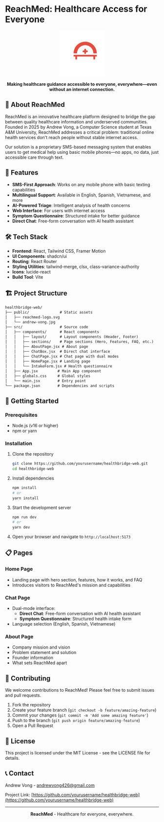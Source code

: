 # ReachMed: Healthcare Access for Everyone

<p align="center">
  <img src="healthbridge-web/public/reachmed-logo.svg" alt="ReachMed Logo" width="150" />
</p>

<p align="center">
  <strong>Making healthcare guidance accessible to everyone, everywhere—even without an internet connection.</strong>
</p>

## 📱 About ReachMed

ReachMed is an innovative healthcare platform designed to bridge the gap between quality healthcare information and underserved communities. Founded in 2025 by Andrew Vong, a Computer Science student at Texas A&M University, ReachMed addresses a critical problem: traditional online health services don't reach people without stable internet access.

Our solution is a proprietary SMS-based messaging system that enables users to get medical help using basic mobile phones—no apps, no data, just accessible care through text.

## 🚀 Features

- **SMS-First Approach**: Works on any mobile phone with basic texting capabilities
- **Multilingual Support**: Available in English, Spanish, Vietnamese, and more
- **AI-Powered Triage**: Intelligent analysis of health concerns
- **Web Interface**: For users with internet access
- **Symptom Questionnaire**: Structured intake for better guidance
- **Direct Chat**: Free-form conversation with AI health assistant

## 🛠️ Tech Stack

- **Frontend**: React, Tailwind CSS, Framer Motion
- **UI Components**: shadcn/ui
- **Routing**: React Router
- **Styling Utilities**: tailwind-merge, clsx, class-variance-authority
- **Icons**: lucide-react
- **Build Tool**: Vite

## 🏗️ Project Structure

```
healthbridge-web/
├── public/              # Static assets
│   ├── reachmed-logo.svg
│   └── andrew-vong.jpg
├── src/                 # Source code
│   ├── components/      # React components
│   │   ├── layout/      # Layout components (Header, Footer)
│   │   ├── sections/    # Page sections (Hero, Features, FAQ, etc.)
│   │   ├── AboutPage.jsx # About page
│   │   ├── ChatBox.jsx  # Direct chat interface
│   │   ├── ChatPage.jsx # Chat page with dual modes
│   │   ├── HomePage.jsx # Landing page
│   │   └── IntakeForm.jsx # Health questionnaire
│   ├── App.jsx         # Main App component
│   ├── globals.css     # Global styles
│   └── main.jsx        # Entry point
└── package.json        # Dependencies and scripts
```

## 🚦 Getting Started

### Prerequisites

- Node.js (v16 or higher)
- npm or yarn

### Installation

1. Clone the repository
   ```bash
   git clone https://github.com/yourusername/healthbridge-web.git
   cd healthbridge-web
   ```

2. Install dependencies
   ```bash
   npm install
   # or
   yarn install
   ```

3. Start the development server
   ```bash
   npm run dev
   # or
   yarn dev
   ```

4. Open your browser and navigate to `http://localhost:5173`

## 📋 Pages

### Home Page
- Landing page with hero section, features, how it works, and FAQ
- Introduces visitors to ReachMed's mission and capabilities

### Chat Page
- Dual-mode interface:
  - **Direct Chat**: Free-form conversation with AI health assistant
  - **Symptom Questionnaire**: Structured health intake form
- Language selection (English, Spanish, Vietnamese)

### About Page
- Company mission and vision
- Problem statement and solution
- Founder information
- What sets ReachMed apart

## 🤝 Contributing

We welcome contributions to ReachMed! Please feel free to submit issues and pull requests.

1. Fork the repository
2. Create your feature branch (`git checkout -b feature/amazing-feature`)
3. Commit your changes (`git commit -m 'Add some amazing feature'`)
4. Push to the branch (`git push origin feature/amazing-feature`)
5. Open a Pull Request

## 📄 License

This project is licensed under the MIT License - see the LICENSE file for details.

## 📞 Contact

Andrew Vong - [andrewvong426@gmail.com](mailto:andrewvong426@gmail.com)

Project Link: [https://github.com/yourusername/healthbridge-web](https://github.com/yourusername/healthbridge-web)

---

<p align="center">
  <strong>ReachMed</strong> - Healthcare for everyone, everywhere.
</p>
